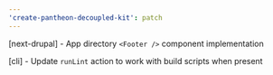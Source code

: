```yaml
---
'create-pantheon-decoupled-kit': patch
---
```


[next-drupal] - App directory `<Footer />` component implementation

[cli] - Update `runLint` action to work with build scripts when present
